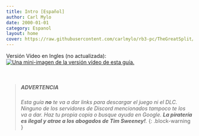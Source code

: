 ```yaml
---
title: Intro [Español]
author: Carl Mylo
date: 2000-01-01
category: Espanol
layout: home
cover: https://raw.githubusercontent.com/carlmylo/rb3-pc/TheGreatSplit/assets/images/banners/rb3dx.png
---
```


Versión Vídeo en Ingles (no actualizada):  
[![Una mini-imagen de la versión vídeo de esta guía.](https://raw.githubusercontent.com/carlmylo/rb3-pc/TheGreatSplit/assets/images/xtra/vidthumb.jpg)](https://www.youtube.com/watch?v=sramU-Xdhrs "How to play Rock Band 3 on PC (with RPCS3) - YouTube")

<br/>

> ##### ADVERTENCIA
>
> _Esta guía **no** te va a dar links para descargar el juego ni el DLC. Ninguno de los servidores de Discord mencionados tampoco te los va a dar. Haz tu propia copia o busque ayuda en Google. **La piratería es ilegal y atrae a los abogados de Tim Sweeney!**._
{: .block-warning  }
